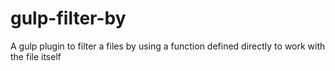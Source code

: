 gulp-filter-by
==============

A gulp plugin to filter a files by using a function defined directly to work with the file itself
